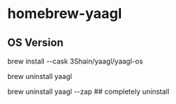 # homebrew-yaagl

## OS Version

brew install --cask 3Shain/yaagl/yaagl-os

brew uninstall yaagl

brew uninstall yaagl --zap ## completely uninstall
